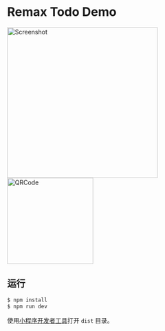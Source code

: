  # Remax Todo Demo

<img src="https://user-images.githubusercontent.com/465125/60393937-5d353300-9b4f-11e9-9f55-12a64454231b.PNG" alt="Screenshot" width="350"/>

<img src="https://user-images.githubusercontent.com/465125/60639748-80fdbf00-9e56-11e9-921d-efe970730eb1.jpg" alt="QRCode" width="200"/>

 ## 运行

 ```bash
 $ npm install
 $ npm run dev
 ```

 使用[小程序开发者工具](https://docs.alipay.com/mini/ide/download)打开 `dist` 目录。

